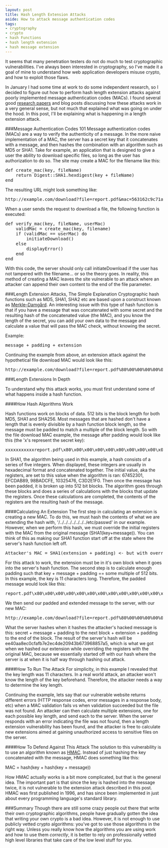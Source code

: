```yaml
---
layout: post
title: Hash Length Extension Attacks
aside: How to attack message authentication codes
tags:
- cryptography
- crypto
- hash Functions
- hash length extension
- hash message extension
---
```


It seems that many penetration testers do not do much to test cryptographic vulnerabilities. I've always been interested in cryptography, so I've made it a goal of mine to understand how web application developers misuse crypto, and how to exploit those flaws.

In January I had some time at work to do some independent research, so I decided to figure out how to perform hash length extension attacks against poorly implemented message authentication codes (MACs). I found several good [research papers](http://netifera.com/research/flickr_api_signature_forgery.pdf) and blog posts discussing how these attacks work in a very general sense, but not much that explained what was going on under the hood. In this post, I'll be explaining what is happening in a length extension attack.

###Message Authentication Codes 101
Message authentication codes (MACs) are a way to verify the authenticity of a message. In the more naive implementation of a MAC, the server has a secret key that it concatenates with a message, and then hashes the combination with an algorithm such as MD5 or SHA1. Take for example, an application that is designed to give a user the ability to download specific files, so long as the user has authorization to do so. The site may create a MAC for the filename like this:

<pre class="code hardWrap">def create_mac(key, fileName)
	return Digest::SHA1.hexdigest(key + fileName)
end</pre>

The resulting URL might look something like:

<pre class="code hardWrap">http://example.com/download?file=report.pdf&mac=563162c9c71a17367d44c165b84b85ab59d036f9</pre>

When a user sends the request to download a file, the following function is executed:

<pre class="code">def verify_mac(key, fileName, userMac)
	validMac = create_mac(key, filename)
	if (validMac == userMac) do
		initiateDownload()
	else
		displayError()
	end
end</pre>

With this code, the server should only call initiateDownload if the user has not tampered with the filename... or so the theory goes. In reality, this method of creating a MAC leaves the site vulnerable to an attack where an attacker can append their own content to the end of the file parameter.

###Length Extension Attacks, The Simple Explanation
Cryptographic hash functions such as MD5, SHA1, SHA2 etc are based upon a construct known as [Merkle–Damgård](https://en.wikipedia.org/wiki/Merkle%E2%80%93Damg%C3%A5rd_construction). An interesting issue with this type of hash function is that if you have a message that was concatenated with some secret and the resulting hash of the concatenated value (the MAC), and you know the length of the secret, you can add your own data to the message and calculate a value that will pass the MAC check, without knowing the secret.

Example:
<pre class="code">message + padding + extension</pre>

Continuing the example from above, an extension attack against the hypothetical file download MAC would look like this:

<pre class="code hardWrap">http://example.com/download?file=report.pdf%80%00%00%00%00%00%00%00%00%00%00%00%00%00%00%00%00%00%00%00%00%00%00%00%00%00%00%00%00%00%00%00%00%00%00%00%00%00%00%00%00%00%A8/../../../../../../../etc/passwd&mac=ee40aa8ec0cfafb7e2ec4de20943b673968857a5</pre>

###Length Extensions In Depth

To understand why this attack works, you must first understand some of what happens inside a hash function.

####How Hash Algorithms Work

Hash functions work on blocks of data. 512 bits is the block length for both MD5, SHA1 and SHA256. Most messages that are hashed don't have a length that is evenly divisible by a hash function block length, so the message must be padded to match a multiple of the block length. So with the file download MAC example, the message after padding would look like this (the 'x's represent the secret key):

<pre class="code hardWrap">xxxxxxxxxxxreport.pdf\x80\x00\x00\x00\x00\x00\x00\x00\x00\x00\x00\x00\x00\x00\x00\x00\x00\x00\x00\x00\x00\x00\x00\x00\x00\x00\x00\x00\x00\x00\x00\x00\x00\x00\x00\x00\x00\x00\x00\x00\x00\x00\xA8</pre>

In SHA1, the algorithm being used in this example, a hash consists of a series of five integers. When displayed, these integers are usually in hexadecimal format and concatenated together. The initial value, aka the registers, are set to this value when the algorithm is ran: 67452301, EFCDAB89, 98BADCFE, 10325476, C3D2E1F0. Then once the message has been padded, it is broken up into 512 bit blocks. The algorithm goes through these blocks and does a series of calculations with the blocks that update the registers. Once these calculations are completed, the contents of the registers are the resulting hash of the message.

####Calculating An Extension
The first step in calculating an extension is creating a new MAC. To do this, we must hash the contents of what we are extending the hash with, '/../../../../../../../etc/passwd' in our example. However, when we perform this hash, we must override the initial registers with the MAC from the original message (SHA1(key+message)). You can think of this as making our SHA1 function start off at the state where the server's hash function left off.

<pre class="code hardWrap">Attacker's MAC = SHA1(extension + padding) <- but with overridden registers</pre>

For this attack to work, the extension must be in it's own block when it goes into the server's hash function. The second step is to calculate enough padding such that key + message + padding == some multiple of 512 bits. In this example, the key is 11 characters long. Therefore, the padded message would look like this:

<pre class="code hardWrap">report.pdf\x80\x00\x00\x00\x00\x00\x00\x00\x00\x00\x00\x00\x00\x00\x00\x00\x00\x00\x00\x00\x00\x00\x00\x00\x00\x00\x00\x00\x00\x00\x00\x00\x00\x00\x00\x00\x00\x00\x00\x00\x00\x00\xA8</pre>

We then send our padded and extended message to the server, with our new MAC:

<pre class="code hardWrap">http://example.com/download?file=report.pdf%80%00%00%00%00%00%00%00%00%00%00%00%00%00%00%00%00%00%00%00%00%00%00%00%00%00%00%00%00%00%00%00%00%00%00%00%00%00%00%00%00%00%A8/../../../../../../../etc/passwd&mac=ee40aa8ec0cfafb7e2ec4de20943b673968857a5</pre>

What the server hashes when it hashes the attacker's hacked message is this: secret + message + padding to the next block + extension + padding to the end of the block. The result of the server's hash will be ee40aa8ec0cfafb7e2ec4de20943b673968857a5, which is what we got when we hashed our extension while overriding the registers with the original MAC, because we essentially started off with our hash where the server is at when it is half way through hashing out attack.

####How To Run The Attack
For simplicity, in this example I revealed that the key length was 11 characters. In a real world attack, an attacker won't know the length of the key beforehand. Therefore, the attacker needs a way to determine the key length.

Continuing the example, lets say that our vulnerable website returns different errors (HTTP response codes, error messages in a response body, etc) when a MAC validation fails vs when validation succeeded but the file was not found. An attacker can then calculate multiple extensions, one for each possible key length, and send each to the server. When the server responds with an error indicating the file was not found, then a length extension vulnerability has been found, and the attacker is free to calculate new extensions aimed at gaining unauthorized access to sensitive files on the server.

####How To Defend Against This Attack
The solution to this vulnerability is to use an algorithm known as [HMAC](https://en.wikipedia.org/wiki/HMAC). Instead of just hashing the key concatenated with the message, HMAC does something like this:

MAC = hash(key + hash(key + message))

How HMAC actually works is a bit more complicated, but that is the general idea. The important part is that since the key is hashed into the message twice, it is not vulnerable to the extension attack described in this post. HMAC was first published in 1996, and has since been implemented in just about every programming language's standard library.

###Summary
Though there are still some crazy people out there that write their own cryptographic algorithms, people have gradually gotten the idea that writing your own crypto is a bad idea. However, it is not enough to use publicly vetted crypto algorithms: you've got to use those algorithms in the right way. Unless you really know how the algorithms you are using work and how to use them *correctly*, it is better to rely on professionally vetted high level libraries that take care of the low level stuff for you.